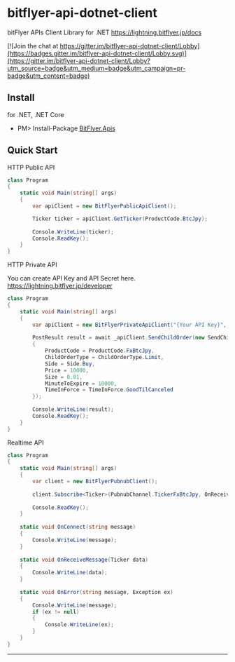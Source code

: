 # bitflyer-api-dotnet-client

bitFlyer APIs Client Library for .NET https://lightning.bitflyer.jp/docs

[![Join the chat at https://gitter.im/bitflyer-api-dotnet-client/Lobby](https://badges.gitter.im/bitflyer-api-dotnet-client/Lobby.svg)](https://gitter.im/bitflyer-api-dotnet-client/Lobby?utm_source=badge&utm_medium=badge&utm_campaign=pr-badge&utm_content=badge)

Install
---
for .NET, .NET Core

* PM> Install-Package [BitFlyer.Apis](https://www.nuget.org/packages/BitFlyer.Apis)

Quick Start
---
HTTP Public API

```csharp
class Program
{
    static void Main(string[] args)
    {
        var apiClient = new BitFlyerPublicApiClient();

        Ticker ticker = apiClient.GetTicker(ProductCode.BtcJpy);
        
        Console.WriteLine(ticker);
        Console.ReadKey();
    }
}
```

HTTP Private API

You can create API Key and API Secret here.
https://lightning.bitflyer.jp/developer

```csharp
class Program
{
    static void Main(string[] args)
    {
        var apiClient = new BitFlyerPrivateApiClient("{Your API Key}", "{Your API Secret}");
        
        PostResult result = await _apiClient.SendChildOrder(new SendChildOrderParameter
        {
            ProductCode = ProductCode.FxBtcJpy,
            ChildOrderType = ChildOrderType.Limit,
            Side = Side.Buy,
            Price = 10000,
            Size = 0.01,
            MinuteToExpire = 10000,
            TimeInForce = TimeInForce.GoodTilCanceled
        });
            
        Console.WriteLine(result);
        Console.ReadKey();
    }
}
```

Realtime API

```csharp
class Program
{
    static void Main(string[] args)
    {
        var client = new BitFlyerPubnubClient();
        
        client.Subscribe<Ticker>(PubnubChannel.TickerFxBtcJpy, OnReceiveMessage, OnConnect, OnError);
        
        Console.ReadKey();
    }
    
    static void OnConnect(string message)
    {
        Console.WriteLine(message);
    }
    
    static void OnReceiveMessage(Ticker data)
    {
        Console.WriteLine(data);
    }
    
    static void OnError(string message, Exception ex)
    {
        Console.WriteLine(message);
        if (ex != null)
        {
            Console.WriteLine(ex);
        }
    }
}
```

---
